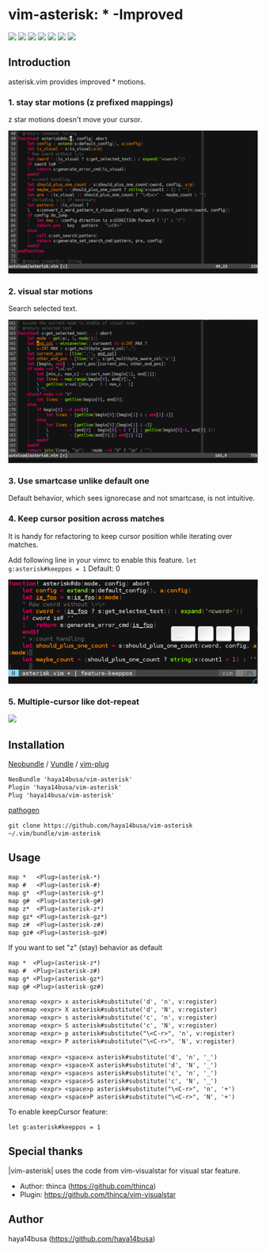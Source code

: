 vim-asterisk: * -Improved
========================
[![](https://travis-ci.org/haya14busa/vim-asterisk.svg?branch=master)](https://travis-ci.org/haya14busa/vim-asterisk)
[![](https://ci.appveyor.com/api/projects/status/uurxg9ips6h2cyd3/branch/master?svg=true)](https://ci.appveyor.com/project/haya14busa/vim-asterisk/branch/master)
[![](https://drone.io/github.com/haya14busa/vim-asterisk/status.png)](https://drone.io/github.com/haya14busa/vim-asterisk/latest)
[![](https://img.shields.io/github/release/haya14busa/vim-asterisk.svg)](https://github.com/haya14busa/vim-asterisk/releases)
[![](http://img.shields.io/github/issues/haya14busa/vim-asterisk.svg)](https://github.com/haya14busa/vim-asterisk/issues)
[![](http://img.shields.io/badge/license-MIT-blue.svg)](LICENSE)
[![](http://img.shields.io/badge/doc-%3Ah%20asterisk.txt-red.svg)](doc/asterisk.txt)

Introduction
------------

asterisk.vim provides improved * motions.

### 1. stay star motions (z prefixed mappings)
z star motions doesn't move your cursor.

![](https://raw.githubusercontent.com/haya14busa/i/master/vim-asterisk/asterisk_z_star.gif)

### 2. visual star motions
Search selected text.

![](https://raw.githubusercontent.com/haya14busa/i/master/vim-asterisk/asterisk_visual_star.gif)

### 3. Use smartcase unlike default one
Default behavior, which sees ignorecase and not smartcase, is not intuitive.

### 4. Keep cursor position across matches
It is handy for refactoring to keep cursor position while iterating over matches.

Add following line in your vimrc to enable this feature. `let g:asterisk#keeppos = 1` Default: 0

![](https://raw.githubusercontent.com/haya14busa/i/master/vim-asterisk/asterisk_keeppos.gif)

### 5. Multiple-cursor like dot-repeat

![](https://todo.gif)

Installation
------------

[Neobundle](https://github.com/Shougo/neobundle.vim) / [Vundle](https://github.com/gmarik/Vundle.vim) / [vim-plug](https://github.com/junegunn/vim-plug)

```vim
NeoBundle 'haya14busa/vim-asterisk'
Plugin 'haya14busa/vim-asterisk'
Plug 'haya14busa/vim-asterisk'
```

[pathogen](https://github.com/tpope/vim-pathogen)

```
git clone https://github.com/haya14busa/vim-asterisk ~/.vim/bundle/vim-asterisk
```

Usage
-----

```vim
map *   <Plug>(asterisk-*)
map #   <Plug>(asterisk-#)
map g*  <Plug>(asterisk-g*)
map g#  <Plug>(asterisk-g#)
map z*  <Plug>(asterisk-z*)
map gz* <Plug>(asterisk-gz*)
map z#  <Plug>(asterisk-z#)
map gz# <Plug>(asterisk-gz#)
```

If you want to set "z" (stay) behavior as default

```vim
map *  <Plug>(asterisk-z*)
map #  <Plug>(asterisk-z#)
map g* <Plug>(asterisk-gz*)
map g# <Plug>(asterisk-gz#)
```

```vim
xnoremap <expr> x asterisk#substitute('d', 'n', v:register)
xnoremap <expr> X asterisk#substitute('d', 'N', v:register)
xnoremap <expr> s asterisk#substitute('c', 'n', v:register)
xnoremap <expr> S asterisk#substitute('c', 'N', v:register)
xnoremap <expr> p asterisk#substitute("\<C-r>", 'n', v:register)
xnoremap <expr> P asterisk#substitute("\<C-r>", 'N', v:register)

xnoremap <expr> <space>x asterisk#substitute('d', 'n', '_')
xnoremap <expr> <space>X asterisk#substitute('d', 'N', '_')
xnoremap <expr> <space>s asterisk#substitute('c', 'n', '_')
xnoremap <expr> <space>S asterisk#substitute('c', 'N', '_')
xnoremap <expr> <space>p asterisk#substitute("\<C-r>", 'n', '+')
xnoremap <expr> <space>P asterisk#substitute("\<C-r>", 'N', '+')
```

To enable keepCursor feature:
```vim
let g:asterisk#keeppos = 1
```

Special thanks
--------------
|vim-asterisk| uses the code from vim-visualstar for visual star feature.

- Author: thinca (https://github.com/thinca)
- Plugin: https://github.com/thinca/vim-visualstar

Author
------
haya14busa (https://github.com/haya14busa)

